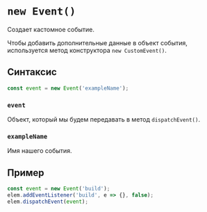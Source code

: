 # `new Event()`

Создает кастомное событие.

Чтобы добавить дополнительные данные в объект события, используется метод конструктора `new CustomEvent()`.

## Синтаксис

```js
const event = new Event('exampleName');
```

### `event`

Объект, который мы будем передавать в метод `dispatchEvent()`.

### `exampleName`

Имя нашего события.

## Пример

```js
const event = new Event('build');
elem.addEventListener('build', e => {}, false);
elem.dispatchEvent(event);
```
